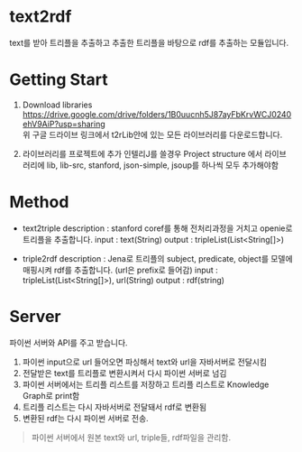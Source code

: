 # text2rdf
text를 받아 트리플을 추출하고 추출한 트리플을 바탕으로 rdf를 추출하는 모듈입니다.

# Getting Start
1. Download libraries
    https://drive.google.com/drive/folders/1B0uucnh5J87ayFbKrvWCJ0240ehV9AiP?usp=sharing    
    위 구글 드라이브 링크에서 t2rLib안에 있는 모든 라이브러리를 다운로드합니다.

2. 라이브러리를 프로젝트에 추가
    인텔리J를 쓸경우 Project structure 에서 라이브러리에 lib, lib-src, stanford, json-simple, jsoup를 하나씩 모두 추가해야함

# Method
- text2triple
    description : stanford coref를 통해 전처리과정을 거치고 openie로 트리플을 추출합니다.
    input : text(String)
    output : tripleList(List<String[]>)

- triple2rdf
    description : Jena로 트리플의 subject, predicate, object를 모델에 매핑시켜 rdf를 추출합니다. (url은 prefix로 들어감)
    input : tripleList(List<String[]>), url(String)
    output : rdf(string)
    
# Server
파이썬 서버와 API를 주고 받습니다.
1. 파이썬 input으로 url 들어오면 파싱해서 text와 url을 자바서버로 전달시킴
2. 전달받은 text를 트리플로 변환시켜서 다시 파이썬 서버로 넘김
3. 파이썬 서버에서는 트리플 리스트를 저장하고 트리플 리스트로 Knowledge Graph로 print함
4. 트리플 리스트는 다시 자바서버로 전달돼서 rdf로 변환됨
5. 변환된 rdf는 다시 파이썬 서버로 전송.
> 파이썬 서버에서 원본 text와 url, triple들, rdf파일을 관리함.
